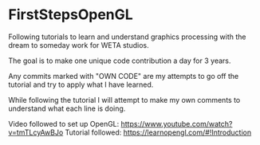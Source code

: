 # FirstStepsOpenGL

Following tutorials to learn and understand graphics processing with the dream to someday work for WETA studios.

The goal is to make one unique code contribution a day for 3 years.

Any commits marked with "OWN CODE" are my attempts to go off the tutorial and try to apply what I have learned.

While following the tutorial I will attempt to make my own comments to understand what each line is doing.

Video followed to set up OpenGL: https://www.youtube.com/watch?v=tmTLcyAwBJo
Tutorial followed: https://learnopengl.com/#!Introduction
